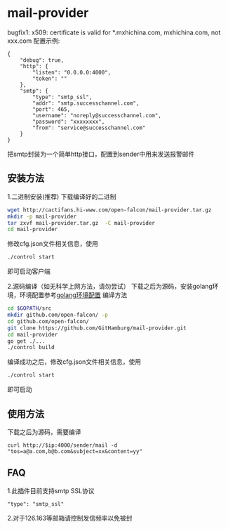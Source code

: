 mail-provider
=============
bugfix1: x509: certificate is valid for *.mxhichina.com, mxhichina.com, not xxx.com
配置示例:
````
{
    "debug": true,
    "http": {
        "listen": "0.0.0.0:4000",
        "token": ""
    },
    "smtp": {
        "type": "smtp_ssl",
        "addr": "smtp.successchannel.com",
        "port": 465,
        "username": "noreply@successchannel.com",
        "password": "xxxxxxxx",
        "from": "service@successchannel.com"
    }
}

````
把smtp封装为一个简单http接口，配置到sender中用来发送报警邮件

## 安装方法

1.二进制安装(推荐)
下载编译好的二进制
```bash
wget http://cactifans.hi-www.com/open-falcon/mail-provider.tar.gz
mkdir -p mail-provider
tar zxvf mail-provider.tar.gz  -C mail-provider
cd mail-provider
```
修改cfg.json文件相关信息，使用
```bash
./control start
```
即可启动客户端

2.源码编译（如无科学上网方法，请勿尝试）
下载之后为源码，安装golang环境，环境配置参考[golang环境配置](http://book.open-falcon.org/zh/quick_install/prepare.html)
编译方法
```bash
cd $GOPATH/src
mkdir github.com/open-falcon/ -p
cd github.com/open-falcon/
git clone https://github.com/GitHamburg/mail-provider.git
cd mail-provider
go get ./...
./control build
```
编译成功之后，修改cfg.json文件相关信息，使用
```bash
./control start
```
即可启动


## 使用方法
下载之后为源码，需要编译

```
curl http://$ip:4000/sender/mail -d "tos=a@a.com,b@b.com&subject=xx&content=yy"
```

## FAQ

1.此插件目前支持smtp SSL协议
```
"type": "smtp_ssl"
```

2.对于126.163等邮箱请控制发信频率以免被封
